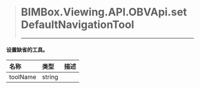 > #  BIMBox.Viewing.API.OBVApi.setDefaultNavigationTool
>
> ---

####  设置缺省的工具。

|   名称 |   类型 | 描述 |
| :--- | :--- | :--- |
|   toolName |   string |  |



